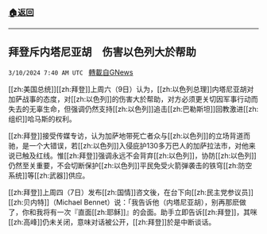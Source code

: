 ###  [:house:返回](README.md)
---


## 拜登斥内塔尼亚胡　伤害以色列大於帮助
`3/10/2024 7:40 AM UTC ` [轉載自GNews](https://gnews.org/articles/2381278)

[[zh:美国总统]][[zh:拜登]]上周六（9日）认为，[[zh:以色列总理]]内塔尼亚胡对加萨战事的态度，对[[zh:以色列]]的伤害大於帮助，对方必须更关切因军事行动而失去的无辜生命，但强调仍然支持[[zh:以色列]]追击[[zh:巴勒斯坦]]回教激进[[zh:组织]]哈马斯的权利。

[[zh:拜登]]接受传媒专访，认为加萨地带死亡者众与[[zh:以色列]]的立场背道而驰，是一个大错误，若[[zh:以色列]]入侵庇护130多万巴人的加萨拉法市，对他来说已触及红线。惟[[zh:拜登]]强调永远不会背弃[[zh:以色列]]，协防[[zh:以色列]]仍然至关重要，不会切断保护[[zh:以色列]]平民免受火箭弹袭击的铁穹[[zh:防空系统]]等[[zh:武器]]供应。

[[zh:拜登]]上周四（7日）发布[[zh:国情]]咨文後，在台下向[[zh:民主党参议员]][[zh:贝内特]]（Michael Bennet）说：「我告诉他（内塔尼亚胡），别再那麽做了，你和我将有一次『直面[[zh:耶稣]]』的会面。助手立即告诉[[zh:拜登]]，其咪[[zh:高峰]]仍未关闭，意味对话被公开，[[zh:拜登]]於是中断谈话。
